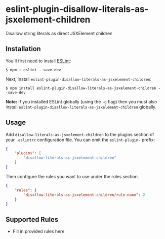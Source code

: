 # eslint-plugin-disallow-literals-as-jsxelement-children

Disallow string literals as direct JSXElement children

## Installation

You'll first need to install [ESLint](http://eslint.org):

```
$ npm i eslint --save-dev
```

Next, install `eslint-plugin-disallow-literals-as-jsxelement-children`:

```
$ npm install eslint-plugin-disallow-literals-as-jsxelement-children --save-dev
```

**Note:** If you installed ESLint globally (using the `-g` flag) then you must also install `eslint-plugin-disallow-literals-as-jsxelement-children` globally.

## Usage

Add `disallow-literals-as-jsxelement-children` to the plugins section of your `.eslintrc` configuration file. You can omit the `eslint-plugin-` prefix:

```json
{
    "plugins": [
        "disallow-literals-as-jsxelement-children"
    ]
}
```


Then configure the rules you want to use under the rules section.

```json
{
    "rules": {
        "disallow-literals-as-jsxelement-children/rule-name": 2
    }
}
```

## Supported Rules

* Fill in provided rules here





